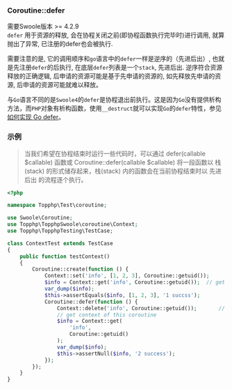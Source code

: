 ### Coroutine::defer

需要Swoole版本 &gt;= 4.2.9  
`defer` 用于资源的释放, 会在协程关闭之前\(即协程函数执行完毕时\)进行调用, 就算抛出了异常, 已注册的defer也会被执行.

需要注意的是, 它的调用顺序和`go`语言中的`defer`一样是逆序的（先进后出）, 也就是先注册`defer`的后执行, 在底层`defer`列表是一个`stack`, 先进后出. 逆序符合资源释放的正确逻辑, 后申请的资源可能是基于先申请的资源的, 如先释放先申请的资源, 后申请的资源可能就难以释放。

与`Go`语言不同的是`Swoole4`的`defer`是协程退出前执行。这是因为`Go`没有提供析构方法，而`PHP`对象有析构函数，使用`__destruct`就可以实现`Go`的`defer`特性，参见[如何实现 Go defer](https://wiki.swoole.com/wiki/page/p-go_defer.html)。


### 示例
>当我们希望在协程结束时运行一些代码时，可以通过 defer(callable $callable) 函数或 Coroutine::defer(callable $callable) 将一段函数以 栈(stack) 的形式储存起来，栈(stack) 内的函数会在当前协程结束时以 先进后出 的流程逐个执行。

```php
<?php

namespace Topphp\Test\coroutine;

use Swoole\Coroutine;
use Topphp\TopphpSwoole\coroutine\Context;
use Topphp\TopphpTesting\TestCase;

class ContextTest extends TestCase
{
    public function testContext()
    {
        Coroutine::create(function () {
            Context::set('info', [1, 2, 3], Coroutine::getuid());
            $info = Context::get('info', Coroutine::getuid());  // get context of this coroutine
            var_dump($info);
            $this->assertEquals($info, [1, 2, 3], '1 succss');
            Coroutine::defer(function () {
                Context::delete('info', Coroutine::getuid());       // delete
                // get context of this coroutine
                $info = Context::get(
                    'info',
                    Coroutine::getuid()
                );
                var_dump($info);
                $this->assertNull($info, '2 success');
            });
        });
    }
}
```


